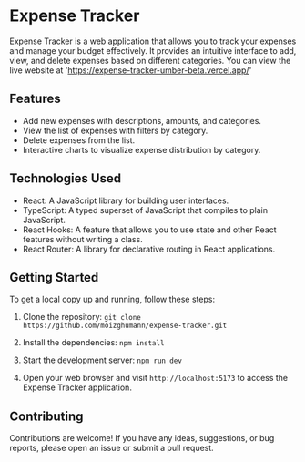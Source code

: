 # Expense Tracker

Expense Tracker is a web application that allows you to track your expenses and manage your budget effectively. It provides an intuitive interface to add, view, and delete expenses based on different categories.
You can view the live website at 'https://expense-tracker-umber-beta.vercel.app/'
## Features

- Add new expenses with descriptions, amounts, and categories.
- View the list of expenses with filters by category.
- Delete expenses from the list.
- Interactive charts to visualize expense distribution by category.

## Technologies Used

- React: A JavaScript library for building user interfaces.
- TypeScript: A typed superset of JavaScript that compiles to plain JavaScript.
- React Hooks: A feature that allows you to use state and other React features without writing a class.
- React Router: A library for declarative routing in React applications.

## Getting Started

To get a local copy up and running, follow these steps:

1. Clone the repository:
`git clone https://github.com/moizghumann/expense-tracker.git`

2. Install the dependencies:
`npm install`

3. Start the development server:
`npm run dev`

4. Open your web browser and visit `http://localhost:5173` to access the Expense Tracker application.

## Contributing

Contributions are welcome! If you have any ideas, suggestions, or bug reports, please open an issue or submit a pull request.
